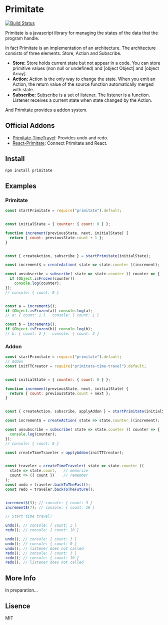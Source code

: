# Primitate
[![Build Status](https://travis-ci.org/YooShibu/Primitate.svg?branch=master)](https://travis-ci.org/YooShibu/Primitate)

Primitate is a javascript library for managing the states of the data that the program handle.

In fact Primitate is an implementation of an architecture. The architecture consists of three elements. Store, Action and Subscribe.

* **Store:** Store holds current state but not appear in a code. You can store primitive values (non null or undefined) and [object Object] and [object Array]. 
* **Action:** Action is the only way to change the state. When you emit an Action, the return value of the source function automatically merged with state.
* **Subscribe:** Subscribe is a set of listener. The listener is a function. Listener receives a current state when state changed by the Action.

And Primitate provides a addon system.


## Official Addons

* [Primitate-TimeTravel](https://github.com/YooShibu/Primitate-TimeTravel): Provides undo and redo.
* [React-Primitate](https://github.com/YooShibu/React-Primitate): Connect Primitate and React.


## Install
 
```sh
npm install primitate
```


## Examples

### Primitate

``` js
const startPrimitate = require("primitate").default;


const initialState = { counter: { count: 0 } };

function increment(previousState, next, initialState) {
  return { count: previousState.count + 1 };
}


const { createAction, subscribe } = startPrimitate(initialState);

const increment$ = createAction( state => state.counter )(increment);

const unsubscribe = subscribe( state => state.counter )( counter => {
  if (Object.isFrozen(counter))
    console.log(counter);
});
// console: { count: 0 }


const a = increment$();
if (Object.isFrozen(a)) console.log(a);
// a: { count: 1 }   console: { count: 1 }

const b = increment$();
if (Object.isFrozen(b)) console.log(b);
// b: { count: 2 }   console: { count: 2 }
```

### Addon

``` js
const startPrimitate = require("primitate").default;
// Addon 
const initTTCreator = require("primitate-time-travel").default;


const initialState = { counter: { count: 0 } };

function increment(previousState, next, initialState) {
  return { count: previousState.count + next };
}


const { createAction, subscribe, applyAddon } = startPrimitate(initialState);

const increment$ = createAction( state => state.counter )(increment);

const unsubscribe = subscribe( state => state.counter )( counter => {
  console.log(counter);
});
// console: { count: 0 }

const createTimeTraveler = applyAddon(initTTCreator);


const traveler = createTimeTraveler( state => state.counter )(
  state => state.count,   // memorize
  count => ({ count })    // remember
);
const undo = traveler.backToThePast();
const redo = traveler.backToTheFuture();


increment$(3); // console: { count: 3 }
increment$(7); // console: { count: 10 }

// Start time travel!

undo(); // console: { count: 3 }
redo(); // console: { count: 10 }

undo(); // console: { count: 3 }
undo(); // console: { count: 0 }
undo(); // listener does not called
redo(); // console: { count: 3 }
redo(); // console: { count: 10 }
redo(); // listener does not called
```

## More Info
In preparation...

## Lisence
MIT